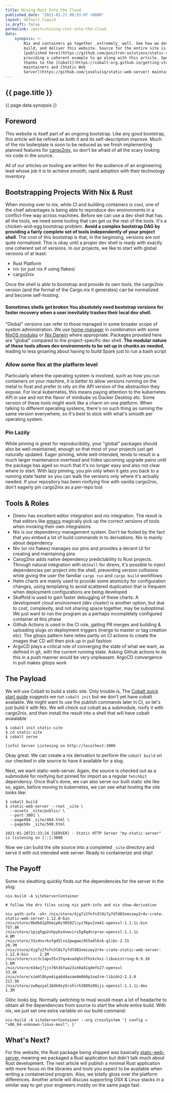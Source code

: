 ```yaml
---
title: Nixing Rust Into the Cloud
published_date: "2021-01-21 06:53:07 +0000"
layout: default.liquid
is_draft: false
permalink: /posts/nixing-rust-into-the-cloud
data:
    synopsis: >-
        Nix and containers go together _extremely_ well. See how we develop,
        build, and deliver this website. Source for the entire site is
        [published here](https://github.com/positron-solutions/static-site),
        providing a coherent example to go along with this article. Special
        thanks to the [Cobalt](https://cobalt-org.github.io/getting-started/)
        maintainers and [Static Web
        Server](https://github.com/joseluisq/static-web-server) maintainers
---
```


<section class="blog meat">
<div class="inner">

# {{ page.title }}

{{ page.data.synopsis }}

## Foreword

This website is itself part of an ongoing bootstrap. Like any good bootstrap,
this article will be refined as both it and its self-description improve. Much
of the nix boilerplate is soon to be reduced as we finish implementing planned
features for [cargo2nix](https://github.com/cargo2nix/cargo2nix), so don't be
afraid of all the scary looking nix code in the source.

All of our articles on tooling are written for the audience of an engineering
lead whose job it is to achieve smooth, rapid adoption with their technology
inventory

## Bootstrapping Projects With Nix & Rust

When moving over to nix, while CI and building containers is cool, one of the
chief advantages is being able to reproduce dev environments in a conflict-free
way across machines.  Before we can use a dev shell that has all the tools, we
need some tooling that can get us the rest of the tools.  It's a chicken-and-egg
bootstrap problem. **Avoid a complex bootstrap DAG by providing a fairly
complete set of tools independently of your project shell**. The cost of this
bootstrap is that, in the beginning, versions are not quite normalized. This is
okay until a proper dev shell is ready with exactly one coherent set of
versions. In our projects, we like to start with global versions of at least:

- Rust Platform
- niv (or just nix if using flakes)
- cargo2nix

Once the shell is able to bootstrap and provide its own tools, the cargo2nix
version (and the format of the Cargo.nix it generates) can be normalized and
become self-hosting.

#### Sometimes shells get broken You absolutely need bootstrap versions for faster recovery when a user inevitably trashes their local dev shell.

"Global" versions can refer to those managed in some broader scope of system
administration. We use
[home-manager](https://github.com/nix-community/home-manager) in combination
with some [NixOS modules](https://nixos.wiki/wiki/Module) or [Nix
Darwin](https://github.com/LnL7/nix-darwin) where appropriate. Packages provided
here are "global" compared to the project-specific dev shell. **The modular
nature of these tools allows dev environments to be set up in chunks as
needed**, leading to less groaning about having to build Spark just to run a
bash script

### Allow some flex at the platform level

Particularly where the operating system is involved, such as how you run
containers on your machine, it is better to allow versions running on the metal
to float and prefer to rely on the API version of the abstraction they
expose. For local kubernetes, this means paying attention to the kubernetes API
in use and not the flavor of minikube vs Docker Desktop etc. Some version of
these tools might work like a charm on one platform. When talking to different
operating systems, there's no such thing as running the same version everywhere,
so it's best to stick with what's smooth per operating system.

### Pin Lazily

While pinning is great for reproducibility, your "global" packages should also
be well-maintained, enough so that most of your projects just get naturally
updated. Eager pinning, while well-intended, tends to result in a much larger
maintenance overhead and hides upcoming upgrade pains until the package has aged
so much that it's no longer easy and also not clear where to start. With lazy
pinning, you pin only when it gets you back to a running state faster so you can
walk the versions only where it's actually needed. If your repository has been
nixifying fine with vanilla cargo2nix, don't eagerly pin cargo2nix as a per-repo
tool

## Tools & Roles

- Direnv has excellent editor integration and nix integration. The result is
  that editors like [emacs](https://github.com/hlissner/doom-emacs) magically
  pick up the correct versions of tools when invoking their own integrations
- Nix is our dependency management system. Don't be fooled by the fact that you
  embed a lot of build commands in to derivations. Nix is mainly about
  dependency
- Niv (or nix flakes) manages our pins and provides a decent UI for creating and
  maintaining pins
- Carog2nix adds native dependency predictability to Rust projects. Through
  natural integration with `mkShell` for direnv, it's possible to inject
  dependencies per project into the shell, preventing version collisions while
  giving the user the familiar `cargo run` and `cargo build` workflows
- Helm charts are mainly used to provide some atomicity for configuration
  changes, using templating to avoid scattered duplication that is frequent when
  deployment configurations are being developed
- Skaffold is used to gain faster debugging of these charts. A development cloud
  environment (dev cluster) is another option, but due to cost, complexity, and
  not sharing space together, may be suboptimal. We just want to run the program
  as a perhaps incompletely configured container at this phase
- Github Actions is used in the CI role, gaiting PR merges and building &
  uploading slugs on deployment triggers (merge to master or tag creation
  etc). The gitops pattern here relies partly on CI actions to create the images
  that CD will then pick up in pull fashion
- ArgoCD plays a critical role of converging the state of what we want, as
  defined in git, with the current running state. Asking Github actions to do
  this in a push manner would be very unpleasant. ArgoCD convergence in pull
  makes gitops work
  
## The Payload

We will use Cobalt to build a static site. Only trouble is, The [Cobalt quick
start guide](https://cobalt-org.github.io/getting-started/) suggests we run
`cobalt init` but we don't yet have cobalt available. We might want to use the
publish commands later in CI, so let's just build it with Nix. We will check out
cobalt as a submodule, nixify it with cargo2nix, and then install the result
into a shell that will have cobalt avaialable

```shell
$ cobalt init static-site
$ cd static-site
$ cobalt serve

[info] Server Listening on http://localhost:3000
```

Okay great. We can create a nix derivation to perform the `cobalt build` on our
checked in site source to have it available for a slug.

Next, we want static-web-server. Again, the source is checked out as a submodule
for nixifying but pinned for import as a regular `fetchGit` dependency. Once
that's done, we can also serve our built static site like so, again, before
moving to kubernetes, we can see what hosting the site looks like:

```shell
$ cobalt build
$ static-web-server --root _site \
  --assets _site/public/ \
  --port 3001 \
  --page404 _site/404.html \
  --page50x _site/500.html 

2021-01-28T21:33:24 [SERVER] - Static HTTP Server "my-static-server" is listening on [::]:3000
```

Now we can build the site source into a completed `_site` directory and serve it
with out intended web server. Ready to containerize and ship!

## The Payoff

Some nix sleuthing quickly finds out the dependencies for the server in the slug:

```shell
nix-build -A siteServerContainer

# follow the drv files using nix path-info and nix show-derivation

nix path-info -shr /nix/store/4jg7z2fnfn3l0i7y7d7d83xmzzwy2r4v-crate-static-web-server-1.12.0-bin
/nix/store/0bdb81p95mip0z30582lcyz76pv2zm41-openssl-1.1.1i-bin                	 757.8K
/nix/store/1pjg5gp2vhpyks4vwvirx5g9qdnrprav-openssl-1.1.1i                    	   4.0M
/nix/store/33idnvrkvfgd5lsx2pwgwwi955adl6sk-glibc-2.31                        	  29.7M
/nix/store/4jg7z2fnfn3l0i7y7d7d83xmzzwy2r4v-crate-static-web-server-1.12.0-bin	   2.1M
/nix/store/czc3c1apx55s37qx4vadqhn3fhikchxi-libunistring-0.9.10               	   1.6M
/nix/store/m34wj7jjn76h3kfwa23in0a81qdmfk27-openssl                           	  33.4K
/nix/store/xim9l8hym4iga6d4azam4m0k0p1nw2rm-libidn2-2.3.0                     	 217.5K
/nix/store/zw9qzyal16dk0sy5rshlrh2889z88ijs-openssl-1.1.1i-dev                	   1.3M
```

Glibc looks big. Normally switching to musl would mean a lot of headache to
obtain all the dependencies from source to start the whole entire build.  With
nix, we just set one extra variable on our build command:

```shell
nix-build -A siteServerContainer --arg crossSystem '{ config = "x86_64-unknown-linux-musl"; }'
```

## What's Next?

For this website, the Rust package being shipped was basically
[static-web-server](https://github.com/joseluisq/static-web-server), meaning we
packaged a Rust application but didn't talk much about Rust development. The
next article will publish a minimal Rust applicaiton with more focus on the
libraries and tools you expect to be available when writing a containerized
program. Also, we totally gloss over the platform differences. Another article
will discuss supporting OSX & Linux stacks in a similar way to get your
engineers mostly on the same page fast.
